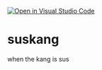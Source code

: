 [![Open in Visual Studio Code](https://open.vscode.dev/badges/open-in-vscode.svg)](https://open.vscode.dev/organization/repository)
# suskang

when the kang is sus

